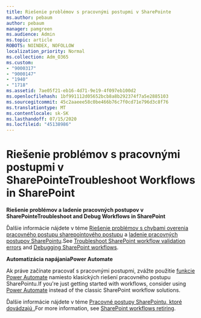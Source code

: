 ```yaml
---
title: Riešenie problémov s pracovnými postupmi v SharePointe
ms.author: pebaum
author: pebaum
manager: pamgreen
ms.audience: Admin
ms.topic: article
ROBOTS: NOINDEX, NOFOLLOW
localization_priority: Normal
ms.collection: Adm_O365
ms.custom:
- "9000317"
- "9000147"
- "1940"
- "1718"
ms.assetid: 7ae05f21-eb16-4d71-9e19-4f097eb100d2
ms.openlocfilehash: 1bf991112d05652bcb8a8b292374f7a5e2885103
ms.sourcegitcommit: 45c2aaeee58c0be466b76c7f0cd71e796d3c8f76
ms.translationtype: MT
ms.contentlocale: sk-SK
ms.lasthandoff: 07/15/2020
ms.locfileid: "45138986"
---
```

# <a name="troubleshoot-workflows-in-sharepoint"></a><span data-ttu-id="24e1e-102">Riešenie problémov s pracovnými postupmi v SharePointe</span><span class="sxs-lookup"><span data-stu-id="24e1e-102">Troubleshoot Workflows in SharePoint</span></span>

<span data-ttu-id="24e1e-103">**Riešenie problémov a ladenie pracovných postupov v SharePointe**</span><span class="sxs-lookup"><span data-stu-id="24e1e-103">**Troubleshoot and Debug Workflows in SharePoint**</span></span>

<span data-ttu-id="24e1e-104">Ďalšie informácie nájdete v téme [Riešenie problémov s chybami overenia pracovného postupu sharepointového postupu](https://docs.microsoft.com/sharepoint/dev/general-development/troubleshooting-sharepoint-server-workflow-validation-errors-in-visio) a [ladenie pracovných postupov SharePointu](https://docs.microsoft.com/sharepoint/dev/general-development/debugging-sharepoint-server-workflows).</span><span class="sxs-lookup"><span data-stu-id="24e1e-104">See [Troubleshoot SharePoint workflow validation errors](https://docs.microsoft.com/sharepoint/dev/general-development/troubleshooting-sharepoint-server-workflow-validation-errors-in-visio) and [Debugging SharePoint workflows](https://docs.microsoft.com/sharepoint/dev/general-development/debugging-sharepoint-server-workflows).</span></span>

<span data-ttu-id="24e1e-105">**Automatizácia napájania**</span><span class="sxs-lookup"><span data-stu-id="24e1e-105">**Power Automate**</span></span>

<span data-ttu-id="24e1e-106">Ak práve začínate pracovať s pracovnými postupmi, zvážte použitie [funkcie Power Automate](https://docs.microsoft.com/power-automate/modern-approvals) namiesto klasických riešení pracovného postupu SharePointu.</span><span class="sxs-lookup"><span data-stu-id="24e1e-106">If you're just getting started with workflows, consider using [Power Automate](https://docs.microsoft.com/power-automate/modern-approvals) instead of the classic SharePoint workflow solutions.</span></span>

<span data-ttu-id="24e1e-107">Ďalšie informácie nájdete v téme [Pracovné postupy SharePointu, ktoré dovádzajú .](https://docs.microsoft.com/alchemyinsights/sharepoint-workflows-retiring)</span><span class="sxs-lookup"><span data-stu-id="24e1e-107">For more information, see [SharePoint workflows retiring](https://docs.microsoft.com/alchemyinsights/sharepoint-workflows-retiring).</span></span>
